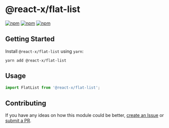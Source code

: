 # @react-x/flat-list

[![npm](https://img.shields.io/npm/v/@react-x/flat-list.svg)](https://www.npmjs.com/package/@react-x/flat-list)
[![npm](https://img.shields.io/npm/dt/@react-x/flat-list.svg)](https://www.npmjs.com/package/@react-x/flat-list)
[![npm](https://img.shields.io/npm/l/@react-x/flat-list.svg)](https://github.com/negativetwelve/react-x/blob/master/LICENSE)

## Getting Started

Install `@react-x/flat-list` using `yarn`:

```shell
yarn add @react-x/flat-list
```

## Usage

```javascript
import FlatList from '@react-x/flat-list';
```

## Contributing

If you have any ideas on how this module could be better, [create an Issue](https://github.com/negativetwelve/react-x/issues) or [submit a PR](https://github.com/negativetwelve/react-x/pulls).
